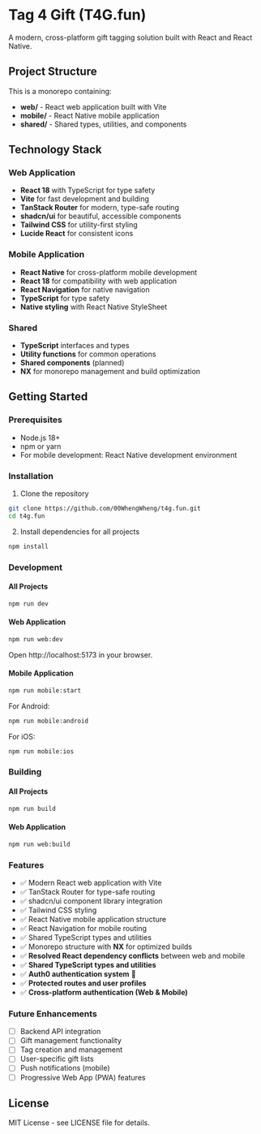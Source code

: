 # Tag 4 Gift (T4G.fun)

A modern, cross-platform gift tagging solution built with React and React Native.

## Project Structure

This is a monorepo containing:

- **web/** - React web application built with Vite
- **mobile/** - React Native mobile application
- **shared/** - Shared types, utilities, and components

## Technology Stack

### Web Application
- **React 18** with TypeScript for type safety
- **Vite** for fast development and building
- **TanStack Router** for modern, type-safe routing
- **shadcn/ui** for beautiful, accessible components
- **Tailwind CSS** for utility-first styling
- **Lucide React** for consistent icons

### Mobile Application
- **React Native** for cross-platform mobile development
- **React 18** for compatibility with web application
- **React Navigation** for native navigation
- **TypeScript** for type safety
- **Native styling** with React Native StyleSheet

### Shared
- **TypeScript** interfaces and types
- **Utility functions** for common operations
- **Shared components** (planned)
- **NX** for monorepo management and build optimization

## Getting Started

### Prerequisites
- Node.js 18+ 
- npm or yarn
- For mobile development: React Native development environment

### Installation

1. Clone the repository
```bash
git clone https://github.com/00WhengWheng/t4g.fun.git
cd t4g.fun
```

2. Install dependencies for all projects
```bash
npm install
```

### Development

#### All Projects
```bash
npm run dev
```

#### Web Application
```bash
npm run web:dev
```
Open http://localhost:5173 in your browser.

#### Mobile Application
```bash
npm run mobile:start
```

For Android:
```bash
npm run mobile:android
```

For iOS:
```bash
npm run mobile:ios
```

### Building

#### All Projects
```bash
npm run build
```

#### Web Application
```bash
npm run web:build
```

### Features

- ✅ Modern React web application with Vite
- ✅ TanStack Router for type-safe routing
- ✅ shadcn/ui component library integration
- ✅ Tailwind CSS styling
- ✅ React Native mobile application structure
- ✅ React Navigation for mobile routing
- ✅ Shared TypeScript types and utilities
- ✅ Monorepo structure with **NX** for optimized builds
- ✅ **Resolved React dependency conflicts** between web and mobile
- ✅ **Shared TypeScript types and utilities**
- ✅ **Auth0 authentication system** 🔐
- ✅ **Protected routes and user profiles**
- ✅ **Cross-platform authentication (Web & Mobile)**

### Future Enhancements

- [ ] Backend API integration
- [ ] Gift management functionality
- [ ] Tag creation and management
- [ ] User-specific gift lists
- [ ] Push notifications (mobile)
- [ ] Progressive Web App (PWA) features

## License

MIT License - see LICENSE file for details.
